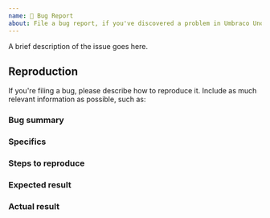 ```yaml
---
name: 🐛 Bug Report
about: File a bug report, if you've discovered a problem in Umbraco Uno.
---
```


A brief description of the issue goes here.

<!--

Please fill out the details below. 
The more details you can give us, the easier it will be for us
to determine the cause of a problem.

-->



Reproduction
------------

If you're filing a bug, please describe how to reproduce it. Include as much
relevant information as possible, such as:

### Bug summary

<!--
    * Write a short summary of the bug
    * Try to pinpoint it as much as possible
    * Try to state the _actual problem_, and not just what you _think_ the
      solution might be.
-->

### Specifics

<!--
    Where applicable:
    * Mention the URL where this bug occurs, if applicable
    * What version are you using
    * What browser and version you are using
    * Please mention if you've checked it in other browsers as well
    * Please include *full error messages* and *screenshots* if possible
-->

### Steps to reproduce

<!--
    * Clearly mention the steps to reproduce the bug
-->

### Expected result

<!--
    * What did you _expect_ that would happen on your site?
    * Describe the intended/desired outcome after you did the steps mentioned.
-->

### Actual result

<!--
    * What is the actual result of the above steps?
    * Describe the behaviour of the bug
    * Please include **error messages** and screenshots. They might mean
      nothing to you, but they are _very_ helpful to us.
-->
